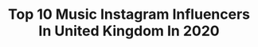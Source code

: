 ---
title: Top 10 Music Instagram Influencers In United Kingdom In 2020
description: >-
  Find top music Instagram influencers in United Kingdom in 2020. Most popular hashtags: #blogger #fashion #fashionblogger.
platform: Instagram
hits: 1689
text_top: Discover the best Instagram profiles on inBeat.
text_bottom: Our database holds 1689 Instagram influencers like this in United Kingdom for you to collaborate.
profiles:
  - username: "krissyyouth"
    fullname: >-
      🇬🇧🇨🇾|Krissyyouth
    bio: >-
      Fashion • Beauty • music @yovthhh • Lifestyle • travel • singer songwriter 📩krissyyouth@gmail.com
    location: "United Kingdom"
    followers: 10719
    engagement: 1064
    commentsToLikes: 0.395829
    id: ck55lym7j2rnw0i11yf2e37dx
    verified: false
    hashtags: "#travelling, #lifestyle, #quarantine, #florida"
  - username: "bethdolling"
    fullname: >-
      Beth Dolling
    bio: >-
      contact📩- bethanydolling@hotmail.com music ig - @bdollingmusic depop - bethdollingx @sheinofficial discount code: bethdolling15 all outfit links ↓
    location: "United Kingdom"
    followers: 12923
    engagement: 1034
    commentsToLikes: 0.104094
    id: ckaovdp3d45hr0i78vj4lyx7l
    verified: false
    hashtags: "#loungeunderwear, #femalefamily, #rebelgal, #prettylittlething"
  - username: "xamnazx"
    fullname: >-
      آمِنَـة 🌙 Amna
    bio: >-
      I’m made of glitter, water and stress 🌈 An engineer and a cat mum •Art,music and books• For business inquiries direct.
    location: "United Kingdom"
    followers: 32311
    engagement: 1197
    commentsToLikes: 0.043857
    id: ck5zt3giczoa40i14u34lzq7b
    verified: false
    hashtags: "#muaxdiscover, #sfxmakeup, #fantasymakeupworld, #fashionblogger"
  - username: "missjazminnn"
    fullname: >-
      DJ Miss Jazmin
    bio: >-
      ARGENTINA/LATINA 📍London HOUSE> AFRO-FUNKY-TRIBAL < TECHNO NATURE - MUSIC AND OFC FASHION 👁🔮💫💐 IGTV SETS
    location: "United Kingdom"
    followers: 31477
    engagement: 459
    commentsToLikes: 0.131236
    id: ck6tq6hhapnwq0j71mv1omxjs
    verified: false
    hashtags: "#bitchmood, #disen, #dollskill"
  - username: "nathaniel.dass"
    fullname: >-
      Nate Dass
    bio: >-
      Hey, I sing in @thewonderlandband 🎸 Filming @almostnevershow 🎬 MA: @unsignedgrp Go here for our new music x ⬇️
    location: "United Kingdom"
    followers: 20257
    engagement: 2350
    commentsToLikes: 0.034808
    id: ck6udjmnklhbq0j71luw4orsw
    verified: false
    hashtags: ""
  - username: "gulpanra.official"
    fullname: >-
      Gul Panra
    bio: >-
      Singer / Music 🎶/ Love ❤️/ Peace ✌️ 6 Sep is My Day Use hashtag #gulpanra
    location: "United Kingdom"
    followers: 405223
    engagement: 327
    commentsToLikes: 0.040577
    id: ck6tjv2sr3hau0j7152k51wdo
    verified: true
    hashtags: "#ashna, #gulpanraofficial, #gulpanra, #eid"
  - username: "samtompkinsuk"
    fullname: >-
      sam tompkins
    bio: >-
      for enquiries: nim@catalyst-music.com (he/him) Tickets for my tour across UK and Europe down below 🥰
    location: "United Kingdom"
    followers: 166501
    engagement: 622
    commentsToLikes: 0.033176
    id: ck55mg3k53vu30i11vv3jq97a
    verified: true
    hashtags: "#sundayspotlight"
  - username: "brittsturner"
    fullname: >-
      Brittany
    bio: >-
      MIA | DC | LA music business @thenetworkadvisory
    location: "United Kingdom"
    followers: 2171
    engagement: 2567
    commentsToLikes: 0.068609
    id: ckap01sr3ocg30i78dxva688x
    verified: false
    hashtags: ""
  - username: "jojocarterr"
    fullname: >-
      Fly Girl
    bio: >-
      @set.music_
    location: "United Kingdom"
    followers: 80755
    engagement: 1589
    commentsToLikes: 0.019603
    id: ck5pyp0erx3be0i11xay5sa22
    verified: false
    hashtags: ""
  - username: "connie_orange"
    fullname: >-
      Konnie Slyziut 🇬🇧
    bio: >-
      ▪️ @dragonpharma_llc 🐉 “konnies” ▪️Online coach 📧 ▪️Masters of Music🎻 ‼️HELP OUR GYM to stay open - LINK BELOW ‼️
    location: "United Kingdom"
    followers: 168235
    engagement: 288
    commentsToLikes: 0.071514
    id: ck6tzdusk94ef0j71bw6saw05
    verified: false
    hashtags: "#2024, #10daysout"
---